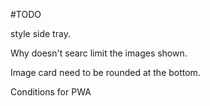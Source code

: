 #TODO

style side tray.

Why doesn't searc limit the images shown.

Image card need to be rounded at the bottom.

Conditions for PWA


